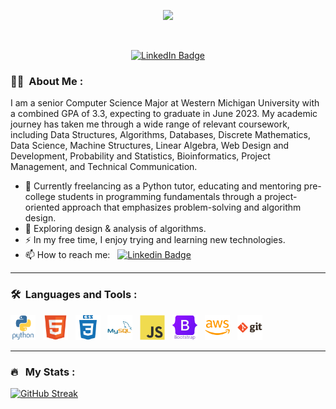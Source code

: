 <div align="center">
  <p align="center"><img src="https://media.giphy.com/media/hHxTQkcjmHUTC/giphy.gif" width="300"/></p>
  
  <p align="center"><img src="https://komarev.com/ghpvc/?username=tylerterry23&style=flat-square&color=blue" alt=""></p>

  <div id="badges">
    <a href="https://www.linkedin.com/in/tyler-terry/">
      <img src="https://img.shields.io/badge/LinkedIn-blue?style=for-the-badge&logo=linkedin&logoColor=white" alt="LinkedIn Badge"/>
    </a>
  </div>
  
</div>

### :man_technologist: &nbsp;About Me :

I am a senior Computer Science Major at Western Michigan University with a combined GPA of 3.3, expecting to graduate in June 2023. My academic journey has taken me through a wide range of relevant coursework, including Data Structures, Algorithms, Databases, Discrete Mathematics, Data Science, Machine Structures, Linear Algebra, Web Design and Development, Probability and Statistics, Bioinformatics, Project Management, and Technical Communication.

- 🔭 Currently freelancing as a Python tutor, educating and mentoring pre-college students in programming fundamentals through a project-oriented approach that emphasizes problem-solving and algorithm design.
- 🌱 Exploring design & analysis of algorithms.
- ⚡ In my free time, I enjoy trying and learning new technologies.
- 📫 How to reach me: &nbsp; [![Linkedin Badge](https://img.shields.io/badge/-Tyler-blue?style=flat&logo=Linkedin&logoColor=white)](https://www.linkedin.com/in/tyler-terry/)

---

### 🛠 &nbsp;Languages and Tools :

<p>
<img src="https://github.com/devicons/devicon/blob/master/icons/python/python-original-wordmark.svg" title="Python" alt="Python" width="40" height="40"/>
  &nbsp;
<img src="https://github.com/devicons/devicon/blob/master/icons/html5/html5-original.svg" title="HTML5" alt="HTML" width="40" height="40"/>
  &nbsp;
<img src="https://github.com/devicons/devicon/blob/master/icons/css3/css3-plain-wordmark.svg"  title="CSS3" alt="CSS" width="40" height="40"/>
  &nbsp;
<img src="https://github.com/devicons/devicon/blob/master/icons/mysql/mysql-original-wordmark.svg" title="MySQL"  alt="MySQL" width="40" height="40"/>
  &nbsp;
<img src="https://github.com/devicons/devicon/blob/master/icons/javascript/javascript-original.svg" title="JavaScript" alt="JavaScript" width="40" height="40"/>
  &nbsp;
<img src="https://github.com/devicons/devicon/blob/master/icons/bootstrap/bootstrap-original-wordmark.svg" title="Bootstrap"  alt="Bootstrap" width="40" height="40"/>
  &nbsp;
<img src="https://github.com/devicons/devicon/blob/master/icons/amazonwebservices/amazonwebservices-plain-wordmark.svg" title="AWS" alt="AWS" width="40" height="40"/>
  &nbsp;
<img src="https://github.com/devicons/devicon/blob/master/icons/git/git-original-wordmark.svg" title="Git" alt="Git" width="40" height="40"/>
  &nbsp;
</p>

---

### 🔥 &nbsp; My Stats :
[![GitHub Streak](http://github-readme-streak-stats.herokuapp.com?user=tylerterry23&theme=dark&background=000000)](https://git.io/streak-stats)
